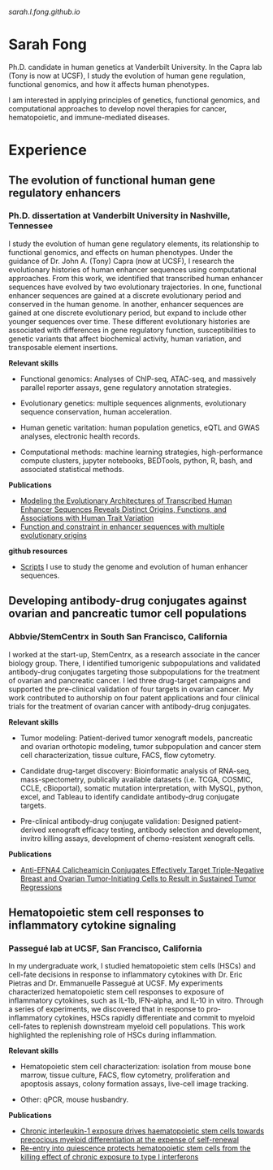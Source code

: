 _sarah.l.fong.github.io_
# Sarah Fong

Ph.D. candidate in human genetics at Vanderbilt University. In the Capra lab (Tony is now at UCSF), I study the evolution of human gene regulation, functional genomics, and how it affects human phenotypes. 

I am interested in applying principles of genetics, functional genomics, and computational approaches to develop novel therapies for cancer, hematopoietic, and immune-mediated diseases. 

# Experience

## The evolution of functional human gene regulatory enhancers  
### Ph.D. dissertation at Vanderbilt University in Nashville, Tennessee 
I study the evolution of human gene regulatory elements, its relationship to functional genomics, and effects on human phenotypes. Under the guidance of Dr. John A. (Tony) Capra (now at UCSF), I research the evolutionary histories of human enhancer sequences using computational approaches. From this work, we identified that transcribed human enhancer sequences have evolved by two evolutionary trajectories. In one, functional enhancer sequences are gained at a discrete evolutionary period and conserved in the human genome. In another, enhancer sequences are gained at one discrete evolutionary period, but expand to include other younger sequences over time. These different evolutionary histories are associated with differences in gene regulatory function, susceptibilities to genetic variants that affect biochemical activity, human variation, and transposable element insertions.

**Relevant skills** 
- Functional genomics: Analyses of ChIP-seq, ATAC-seq, and massively parallel reporter assays, gene regulatory annotation strategies.

- Evolutionary genetics: multiple sequences alignments, evolutionary sequence conservation, human acceleration.

- Human genetic varitation: human population genetics, eQTL and GWAS analyses, electronic health records.


- Computational methods: machine learning strategies, high-performance compute clusters, jupyter notebooks, BEDTools, python, R, bash, and associated statistical methods. 

**Publications**
- [Modeling the Evolutionary Architectures of Transcribed Human Enhancer Sequences Reveals Distinct Origins, Functions, and Associations with Human Trait Variation](https://pubmed.ncbi.nlm.nih.gov/33973014/)
- [Function and constraint in enhancer sequences with multiple evolutionary origins](https://www.biorxiv.org/content/10.1101/2022.01.05.475150v1)

**github resources** 
- [Scripts](https://github.com/slifong08/tools) I use to study the genome and evolution of human enhancer sequences.

## Developing antibody-drug conjugates against ovarian and pancreatic tumor cell populations  
### Abbvie/StemCentrx in South San Francisco, California
I worked at the start-up, StemCentrx, as a research associate in the cancer biology group. There, I identified tumorigenic subpopulations and validated antibody-drug conjugates targeting those subpopulations for the treatment of ovarian and pancreatic cancer. I led three drug-target campaigns and supported the pre-clinical validation of four targets in ovarian cancer. My work contributed to authorship on four patent applications and four clinical trials for the treatment of ovarian cancer with antibody-drug conjugates. 

**Relevant skills** 
- Tumor modeling: Patient-derived tumor xenograft models, pancreatic and ovarian orthotopic modeling, tumor subpopulation and cancer stem cell characterization, tissue culture, FACS, flow cytometry. 


- Candidate drug-target discovery: Bioinformatic analysis of RNA-seq, mass-spectometry, publically available datasets (i.e. TCGA, COSMIC, CCLE, cBioportal), somatic mutation interpretation, with MySQL, python, excel, and Tableau to identify candidate antibody-drug conjugate targets.


- Pre-clinical antibody-drug conjugate validation: Designed patient-derived xenograft efficacy testing, antibody selection and development, invitro killing assays, development of chemo-resistent xenograft cells.

**Publications**
- [Anti-EFNA4 Calicheamicin Conjugates Effectively Target Triple-Negative Breast and Ovarian Tumor-Initiating Cells to Result in Sustained Tumor Regressions](https://pubmed.ncbi.nlm.nih.gov/26015513/)

## Hematopoietic stem cell responses to inflammatory cytokine signaling
### Passegué lab at UCSF, San Francisco, California
In my undergraduate work, I studied hematopoietic stem cells (HSCs) and cell-fate decisions in response to inflammatory cytokines with Dr. Eric Pietras and Dr. Emmanuelle Passegué at UCSF. My experiments characterized hematopoietic stem cell responses to exposure of inflammatory cytokines, such as IL-1b, IFN-alpha, and IL-10 in vitro. Through a series of experiments, we discovered that in response to pro-inflammatory cytokines, HSCs rapidly differentiate and commit to myeloid cell-fates to replenish downstream myeloid cell populations. This work highlighted the replenishing role of HSCs during inflammation. 

**Relevant skills** 
- Hematopoietic stem cell characterization: isolation from mouse bone marrow, tissue culture, FACS, flow cytometry, proliferation and apoptosis assays, colony formation assays, live-cell image tracking.


- Other: qPCR, mouse husbandry. 

**Publications**
- [Chronic interleukin-1 exposure drives haematopoietic stem cells towards precocious myeloid differentiation at the expense of self-renewal](https://pubmed.ncbi.nlm.nih.gov/27111842/)
- [Re-entry into quiescence protects hematopoietic stem cells from the killing effect of chronic exposure to type I interferons](https://pubmed.ncbi.nlm.nih.gov/24493802/)
